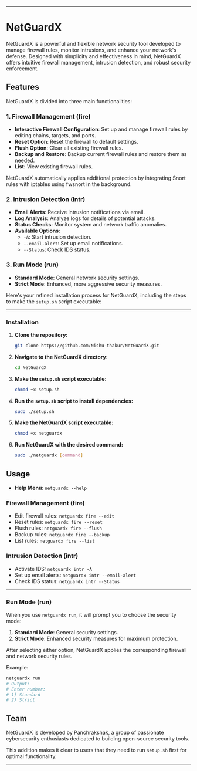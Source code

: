 

---

# NetGuardX

NetGuardX is a powerful and flexible network security tool developed to manage firewall rules, monitor intrusions, and enhance your network's defense. Designed with simplicity and effectiveness in mind, NetGuardX offers intuitive firewall management, intrusion detection, and robust security enforcement.

## Features

NetGuardX is divided into three main functionalities:

### 1. Firewall Management (fire)
- **Interactive Firewall Configuration**: Set up and manage firewall rules by editing chains, targets, and ports.
- **Reset Option**: Reset the firewall to default settings.
- **Flush Option**: Clear all existing firewall rules.
- **Backup and Restore**: Backup current firewall rules and restore them as needed.
- **List**: View existing firewall rules.

NetGuardX automatically applies additional protection by integrating Snort rules with iptables using fwsnort in the background.

### 2. Intrusion Detection (intr)
- **Email Alerts**: Receive intrusion notifications via email.
- **Log Analysis**: Analyze logs for details of potential attacks.
- **Status Checks**: Monitor system and network traffic anomalies.
- **Available Options**:
  - `-A`: Start intrusion detection.
  - `--email-alert`: Set up email notifications.
  - `--Status`: Check IDS status.

### 3. Run Mode (run)
- **Standard Mode**: General network security settings.
- **Strict Mode**: Enhanced, more aggressive security measures.

Here's your refined installation process for NetGuardX, including the steps to make the `setup.sh` script executable:

---

### **Installation**

1. **Clone the repository:**
   ```bash
   git clone https://github.com/Nishu-thakur/NetGuardX.git
   ```

2. **Navigate to the NetGuardX directory:**
   ```bash
   cd NetGuardX
   ```

3. **Make the `setup.sh` script executable:**
   ```bash
   chmod +x setup.sh
   ```

4. **Run the `setup.sh` script to install dependencies:**
   ```bash
   sudo ./setup.sh
   ```

5. **Make the NetGuardX script executable:**
   ```bash
   chmod +x netguardx
   ```

6. **Run NetGuardX with the desired command:**
   ```bash
   sudo ./netguardx [command]
   ```

## Usage

- **Help Menu**: `netguardx --help`
  
### Firewall Management (fire)

- Edit firewall rules: `netguardx fire --edit`
- Reset rules: `netguardx fire --reset`
- Flush rules: `netguardx fire --flush`
- Backup rules: `netguardx fire --backup`
- List rules: `netguardx fire --list`

### Intrusion Detection (intr)
- Activate IDS: `netguardx intr -A`
- Set up email alerts: `netguardx intr --email-alert`
- Check IDS status: `netguardx intr --Status`

---

### Run Mode (run)
When you use `netguardx run`, it will prompt you to choose the security mode:
1. **Standard Mode**: General security settings.
2. **Strict Mode**: Enhanced security measures for maximum protection.

After selecting either option, NetGuardX applies the corresponding firewall and network security rules.

Example:
```bash
netguardx run
# Output:
# Enter number:
# 1) Standard
# 2) Strict
```


## Team

NetGuardX is developed by Panchrakshak, a group of passionate cybersecurity enthusiasts dedicated to building open-source security tools.

This addition makes it clear to users that they need to run `setup.sh` first for optimal functionality.

---
